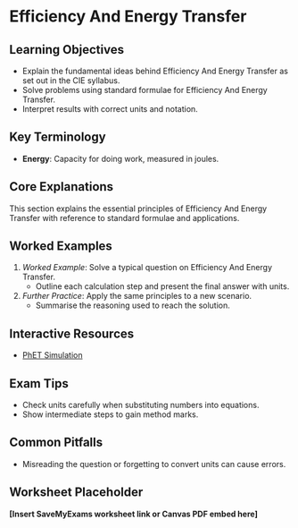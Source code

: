# Efficiency And Energy Transfer

## Learning Objectives
- Explain the fundamental ideas behind Efficiency And Energy Transfer as set out in the CIE syllabus.
- Solve problems using standard formulae for Efficiency And Energy Transfer.
- Interpret results with correct units and notation.

## Key Terminology
- **Energy**: Capacity for doing work, measured in joules.

## Core Explanations
This section explains the essential principles of Efficiency And Energy Transfer with reference to standard formulae and applications.

## Worked Examples
1. *Worked Example*: Solve a typical question on Efficiency And Energy Transfer.
   - Outline each calculation step and present the final answer with units.
2. *Further Practice*: Apply the same principles to a new scenario.
   - Summarise the reasoning used to reach the solution.

## Interactive Resources
- [PhET Simulation](https://phet.colorado.edu/)

## Exam Tips
- Check units carefully when substituting numbers into equations.
- Show intermediate steps to gain method marks.

## Common Pitfalls
- Misreading the question or forgetting to convert units can cause errors.

## Worksheet Placeholder
**[Insert SaveMyExams worksheet link or Canvas PDF embed here]**
